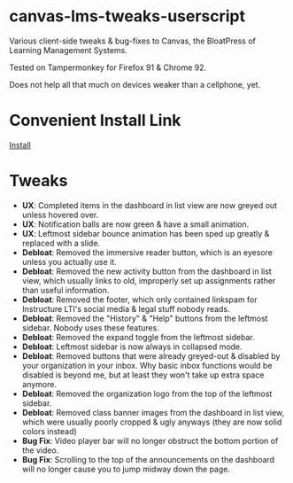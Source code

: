 # canvas-lms-tweaks-userscript
Various client-side tweaks &amp; bug-fixes to Canvas, the BloatPress of Learning Management Systems.

Tested on Tampermonkey for Firefox 91 & Chrome 92.

Does not help all that much on devices weaker than a cellphone, yet.

# Convenient Install Link

[Install](https://github.com/Enchoseon/canvas-lms-tweaks-userscript/raw/main/canvas-lms-tweaks.user.js)

# Tweaks

- __UX__: Completed items in the dashboard in list view are now greyed out unless hovered over.
- __UX__: Notification balls are now green & have a small animation.
- __UX__: Leftmost sidebar bounce animation has been sped up greatly & replaced with a slide.
- __Debloat__: Removed the immersive reader button, which is an eyesore unless you actually use it.
- __Debloat__: Removed the new activity button from the dashboard in list view, which usually links to old, improperly set up assignments rather than useful information.
- __Debloat__: Removed the footer, which only contained linkspam for Instructure LTI's social media & legal stuff nobody reads.
- __Debloat__: Removed the "History" & "Help" buttons from the leftmost sidebar. Nobody uses these features.
- __Debloat__: Removed the expand toggle from the leftmost sidebar.
- __Debloat__: Leftmost sidebar is now always in collapsed mode.
- __Debloat__: Removed buttons that were already greyed-out & disabled by your organization in your inbox. Why basic inbox functions would be disabled is beyond me, but at least they won't take up extra space anymore.
- __Debloat__: Removed the organization logo from the top of the leftmost sidebar.
- __Debloat__: Removed class banner images from the dashboard in list view, which were usually poorly cropped & ugly anyways (they are now solid colors instead)
- __Bug Fix__: Video player bar will no longer obstruct the bottom portion of the video.
- __Bug Fix__: Scrolling to the top of the announcements on the dashboard will no longer cause you to jump midway down the page.
